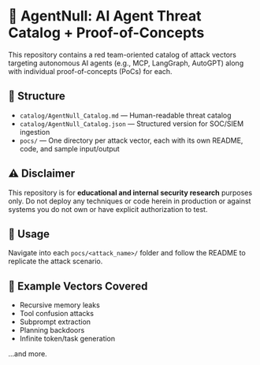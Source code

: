 # 🧠 AgentNull: AI Agent Threat Catalog + Proof-of-Concepts

This repository contains a red team-oriented catalog of attack vectors targeting autonomous AI agents (e.g., MCP, LangGraph, AutoGPT) along with individual proof-of-concepts (PoCs) for each.

## 📘 Structure

- `catalog/AgentNull_Catalog.md` — Human-readable threat catalog
- `catalog/AgentNull_Catalog.json` — Structured version for SOC/SIEM ingestion
- `pocs/` — One directory per attack vector, each with its own README, code, and sample input/output

## ⚠️ Disclaimer

This repository is for **educational and internal security research** purposes only. Do not deploy any techniques or code herein in production or against systems you do not own or have explicit authorization to test.

## 🔧 Usage

Navigate into each `pocs/<attack_name>/` folder and follow the README to replicate the attack scenario.

## 🧩 Example Vectors Covered

- Recursive memory leaks
- Tool confusion attacks
- Subprompt extraction
- Planning backdoors
- Infinite token/task generation

...and more.
